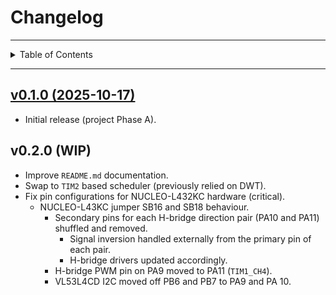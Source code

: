 # Changelog

---

<details markdown="1">
  <summary>Table of Contents</summary>

<!-- TOC -->

* [Changelog](#changelog)
    * [v0.1.0 (2025-10-17)](#v010--2025-10-17-)
    * [v0.2.0 (WIP)](#v020-wip)

<!-- TOC -->

</details>

---

## [v0.1.0 (2025-10-17)](https://github.com/danielljeon/maze_bot/releases/tag/v0.1.0)

- Initial release (project Phase A).

## v0.2.0 (WIP)

- Improve `README.md` documentation.
- Swap to `TIM2` based scheduler (previously relied on DWT).
- Fix pin configurations for NUCLEO-L432KC hardware (critical).
    - NUCLEO-L43KC jumper SB16 and SB18 behaviour.
        - Secondary pins for each H-bridge direction pair (PA10 and PA11)
          shuffled and removed.
            - Signal inversion handled externally from the primary pin of each
              pair.
            - H-bridge drivers updated accordingly.
        - H-bridge PWM pin on PA9 moved to PA11 (`TIM1_CH4`).
        - VL53L4CD I2C moved off PB6 and PB7 to PA9 and PA 10.
